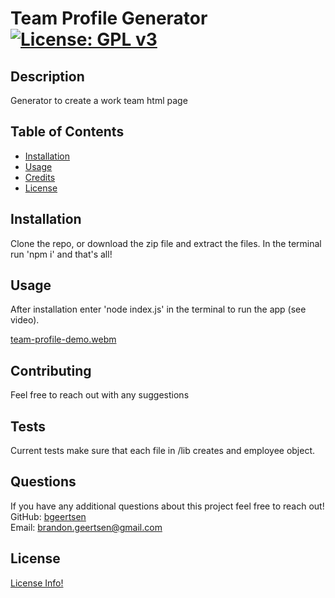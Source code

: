 
# Team Profile Generator            [![License: GPL v3](https://img.shields.io/badge/License-GPLv3-blue.svg)](https://www.gnu.org/licenses/gpl-3.0)

## Description 

Generator to create a work team html page


## Table of Contents

* [Installation](#installation)
* [Usage](#usage)
* [Credits](#credits)
* [License](#license)


## Installation

Clone the repo, or download the zip file and extract the files. In the terminal run 'npm i' and that's all!


## Usage 

After installation enter 'node index.js' in the terminal to run the app (see video).



[team-profile-demo.webm](https://user-images.githubusercontent.com/62928419/179317429-50b6d0c4-eaf3-4176-a2ce-0dd977d56f77.webm)


## Contributing

Feel free to reach out with any suggestions

## Tests

Current tests make sure that each file in /lib creates and employee object.

## Questions

If you have any additional questions about this project feel free to reach out!<br/>
GitHub: [bgeertsen](https://github.com/bgeertsen)<br/>
Email: brandon.geertsen@gmail.com<br/>



## License
    
[License Info!](https://choosealicense.com/licenses/gpl-3.0/)


